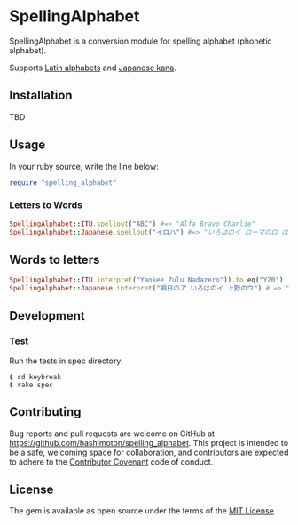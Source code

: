# SpellingAlphabet

SpellingAlphabet is a conversion module for spelling alphabet (phonetic alphabet).

Supports [Latin alphabets](https://en.wikipedia.org/wiki/Spelling_alphabet) and [Japanese kana](https://en.wikipedia.org/wiki/Japanese_radiotelephony_alphabet).

## Installation

TBD

## Usage

In your ruby source, write the line below:

```ruby
require "spelling_alphabet"
```

### Letters to Words

```ruby
SpellingAlphabet::ITU.spellout("ABC") #=> "Alfa Bravo Charlie"
SpellingAlphabet::Japanese.spellout("イロハ") #=> "いろはのイ ローマのロ はがきのハ"
```

## Words to letters

```ruby
SpellingAlphabet::ITU.interpret("Yankee Zulu Nadazero")).to eq("YZ0")
SpellingAlphabet::Japanese.interpret("朝日のア いろはのイ 上野のウ") # => "アイウ"
```

## Development

### Test

Run the tests in spec directory:

```
$ cd keybreak
$ rake spec
```

## Contributing

Bug reports and pull requests are welcome on GitHub at https://github.com/hashimoton/spelling_alphabet. This project is intended to be a safe, welcoming space for collaboration, and contributors are expected to adhere to the [Contributor Covenant](http://contributor-covenant.org) code of conduct.


## License

The gem is available as open source under the terms of the [MIT License](http://opensource.org/licenses/MIT).

